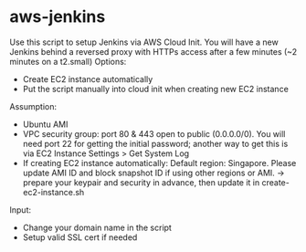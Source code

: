 # aws-jenkins
Use this script to setup Jenkins via AWS Cloud Init. You will have a new Jenkins behind a reversed proxy with HTTPs access after a few minutes (~2 minutes on a t2.small)
Options:
- Create EC2 instance automatically
- Put the script manually into cloud init when creating new EC2 instance

Assumption:
- Ubuntu AMI
- VPC security group: port 80 & 443 open to public (0.0.0.0/0). You will need port 22 for getting the initial password; another way to get this is via EC2 Instance Settings > Get System Log
- If creating EC2 instance automatically:
 Default region: Singapore. Please update AMI ID and block snapshot ID if using other regions or AMI.
 -> prepare your keypair and security in advance, then update it in create-ec2-instance.sh

Input:
- Change your domain name in the script
- Setup valid SSL cert if needed
